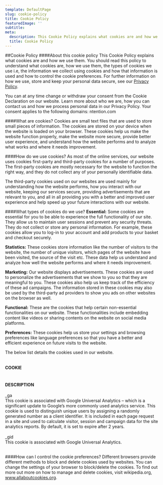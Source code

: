 ```yaml
---
template: DefaultPage
slug: cookie-policy
title: Cookie Policy
featuredImage: ''
subtitle:
meta:
  description: This Cookie Policy explains what cookies are and how we use them. You should read this policy to understand what cookies are, how we use them, the types of cookies we use i.e, the information we collect using cookies and how that information is used and how to control the cookie preferences.
  title: Cookie Policy
---
```


##Cookie Policy
####About this cookie policy
This Cookie Policy explains what cookies are and how we use them. You should read this policy to understand what cookies are, how we use them, the types of cookies we use i.e, the information we collect using cookies and how that information is used and how to control the cookie preferences. For further information on how we use, store and keep your personal data secure, see our [Privacy Policy](/privacy-policy).

You can at any time change or withdraw your consent from the Cookie Declaration on our website.
Learn more about who we are, how you can contact us and how we process personal data in our Privacy Policy.
Your consent applies to the following domains: ntention.com


####What are cookies?
Cookies are small text files that are used to store small pieces of information. The cookies are stored on your device when the website is loaded on your browser. These cookies help us make the website function properly, make the website more secure, provide better user experience, and understand how the website performs and to analyze what works and where it needs improvement.

####How do we use cookies?
As most of the online services, our website uses cookies first-party and third-party cookies for a number of purposes. The first-party cookies are mostly necessary for the website to function the right way, and they do not collect any of your personally identifiable data.

The third-party cookies used on our websites are used mainly for understanding how the website performs, how you interact with our website, keeping our services secure, providing advertisements that are relevant to you, and all in all providing you with a better and improved user experience and help speed up your future interactions with our website.



####What types of cookies do we use?
**Essential:** Some cookies are essential for you to be able to experience the full functionality of our site. They allow us to maintain user sessions and prevent any security threats. They do not collect or store any personal information. For example, these cookies allow you to log-in to your account and add products to your basket and checkout securely.

**Statistics:** These cookies store information like the number of visitors to the website, the number of unique visitors, which pages of the website have been visited, the source of the visit etc. These data help us understand and analyze how well the website performs and where it needs improvement.

**Marketing:** Our website displays advertisements. These cookies are used to personalize the advertisements that we show to you so that they are meaningful to you. These cookies also help us keep track of the efficiency of these ad campaigns.
The information stored in these cookies may also be used by the third-party ad providers to show you ads on other websites on the browser as well.

**Functional:** These are the cookies that help certain non-essential functionalities on our website. These functionalities include embedding content like videos or sharing contents on the website on social media platforms.

**Preferences:** These cookies help us store your settings and browsing preferences like language preferences so that you have a better and efficient experience on future visits to the website.

The below list details the cookies used in our website.

<div class="container">
    <div class="column">
        <h4>COOKIE</h4>
    </div>
    <div class="column">
        <h4>DESCRIPTION</h4>
    </div>
    <div class="column">
        _ga
    </div>
    <div class="column">
        This cookie is associated with Google Universal Analytics – which is a significant update to Google’s more commonly used analytics service. This cookie is used to distinguish unique users by assigning a randomly generated number as a client identifier. It is included in each page request in a site and used to calculate visitor, session and campaign data for the site analytics reports. By default, it is set to expire after 2 years.<br><br>
    </div>
    <div class="column">
        _gid
    </div>
    <div class="column">
        This cookie is associated with Google Universal Analytics.<br><br>
    </div>
</div>

####How can I control the cookie preferences?
Different browsers provide different methods to block and delete cookies used by websites. You can change the settings of your browser to block/delete the cookies. To find out more out more on how to manage and delete cookies, visit wikipedia.org, www.allaboutcookies.org.
